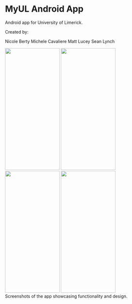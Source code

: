 # MyUL Android App

Android app for University of Limerick.

Created by:

Nicole Berty
Michele Cavaliere
Matt Lucey
Sean Lynch

<div>
<img src="https://user-images.githubusercontent.com/11585008/115795381-bc6cd300-a3c7-11eb-89f6-14a71f3960d0.jpg" width="180" height="400" />
<img src="https://user-images.githubusercontent.com/11585008/115795656-38671b00-a3c8-11eb-9113-5d49ba28e0eb.jpg" width="180" height="400" />
<img src="https://user-images.githubusercontent.com/11585008/115795662-3b620b80-a3c8-11eb-84f7-2940516316ed.jpg" width="180" height="400" />
<img src="https://user-images.githubusercontent.com/11585008/115795668-3d2bcf00-a3c8-11eb-8a92-4615fadbfd6f.jpg" width="180" height="400" />
</div>
Screenshots of the app showcasing functionality and design.
